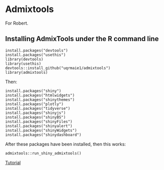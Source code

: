 # Admixtools

For Robert.

## Installing AdmixTools under the R command line

    install.packages("devtools")
    install.packages("usethis")
    library(devtools)
    library(usethis)
    devtools::install_github("uqrmaie1/admixtools")
	library(admixtools)

Then:

    install.packages("shiny")
    install.packages("htmlwidgets")
    install.packages("shinythemes")
    install.packages("plotly")
    install.packages("tidyverse")
    install.packages("shinyjs")
    install.packages("shinyBS")
    install.packages("shinyFiles")
    install.packages("shinyalert")
    install.packages("shinyWidgets")
    install.packages("shinydashboard")

After these packages have been installed, then this works:

    admixtools::run_shiny_admixtools()

[Tutorial](https://uqrmaie1.github.io/admixtools/articles/admixtools.html)
